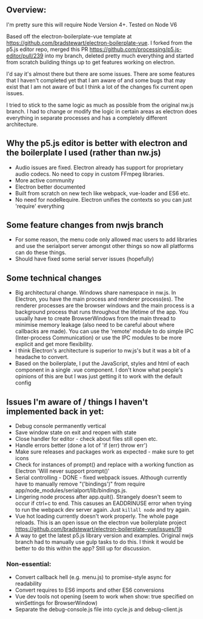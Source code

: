 ## Overview:

I'm pretty sure this will require Node Version 4+. Tested on Node V6

Based off the electron-boilerplate-vue template at https://github.com/bradstewart/electron-boilerplate-vue. I forked from the p5.js editor repo, merged this PR https://github.com/processing/p5.js-editor/pull/239 into my branch, deleted pretty much everything and started from scratch building things up to get features working on electron.

I'd say it's almost there but there are some issues. There are some features that I haven't completed yet that I am aware of and some bugs that may exist that I am not aware of but I think a lot of the changes fix current open issues.

I tried to stick to the same logic as much as possible from the original nw.js branch. I had to change or modify the logic in certain areas as electron does everything in separate processes and has a completely different architecture.

## Why the p5.js editor is better with electron and the boilerplate I used (rather than nw.js)

- Audio issues are fixed. Electron already has support for proprietary audio codecs. No need to copy in custom FFmpeg libraries.
- More active community
- Electron better documented
- Built from scratch on new tech like webpack, vue-loader and ES6 etc.
- No need for nodeRequire. Electron unifies the contexts so you can just 'require' everything

## Some feature changes from nwjs branch

- For some reason, the menu code only allowed mac users to add libraries and use the serialport server amongst other things so now all platforms can do these things.
- Should have fixed some serial server issues (hopefully)

## Some technical changes

- Big architectural change. Windows share namespace in nw.js. In Electron, you have the main process and renderer process(es). The renderer processes are the browser windows and the main process is a background process that runs throughout the lifetime of the app. You usually have to create BrowserWindows from the main thread to minimise memory leakage (also need to be careful about where callbacks are made). You can use the 'remote' module to do simple IPC (Inter-process Communication) or use the IPC modules to be more explicit and get more flexibility.
- I think Electron's architecture is superior to nw.js's but it was a bit of a headache to convert.
- Based on the boilerplate, I put the JavaScript, styles and html of each component in a single .vue component. I don't know what people's opinions of this are but I was just getting it to work with the default config

## Issues I'm aware of / things I haven't implemented back in yet:

- Debug console permanently vertical
- Save window state on exit and reopen with state
- Close handler for editor - check about files still open etc.
- Handle errors better (done a lot of 'if (err) throw err')
- Make sure releases and packages work as expected - make sure to get icons
- Check for instances of prompt() and replace with a working function as Electron 'Will never support prompt()'
- Serial controlling - DONE - fixed webpack issues. Although currently have to manually remove "('bindings')" from require app/node_modules/serialport/lib/bindings.js.
- Lingering node process after app.quit(). Strangely doesn't seem to occur if ctrl+c to end. This casuses an EADDRINUSE error when trying to run the webpack dev server again. Just `killall node` and try again.
- Vue hot loading currently doesn't work properly. The whole page reloads. This is an open issue on the electron vue boilerplate project https://github.com/bradstewart/electron-boilerplate-vue/issues/19
- A way to get the latest p5.js library version and examples. Original nwjs branch had to manually use gulp tasks to do this. I think it would be better to do this within the app? Still up for discussion.

### Non-essential:
- Convert callback hell (e.g. menu.js) to promise-style async for readability
- Convert requires to ES6 imports and other ES6 conversions
- Vue dev tools not opening (seem to work when show: true specified on winSettings for BrowserWindow)
- Separate the debug-console.js file into cycle.js and debug-client.js
